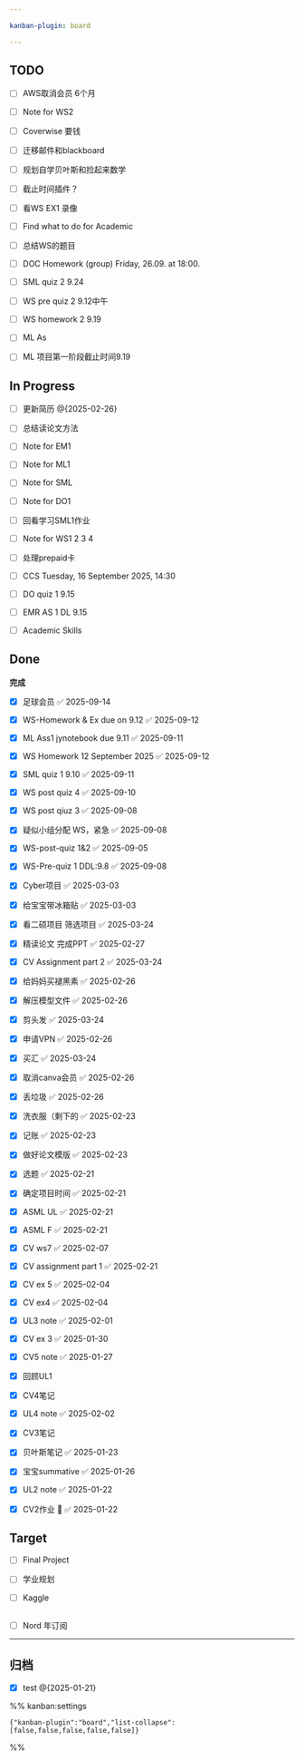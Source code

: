 ```yaml
---

kanban-plugin: board

---
```


## TODO

- [ ] AWS取消会员 6个月
- [ ] Note for WS2
- [ ] Coverwise 要钱
- [ ] 迁移邮件和blackboard
- [ ] 规划自学贝叶斯和捡起来数学
- [ ] 截止时间插件？
- [ ] 看WS EX1 录像
- [ ] Find what to do for Academic
- [ ] 总结WS的题目
- [ ] DOC Homework (group) Friday, 26.09. at 18:00.
- [ ] SML quiz 2 9.24
- [ ] WS pre quiz 2 9.12中午
- [ ] WS homework 2 9.19
- [ ] ML As
- [ ] ML 项目第一阶段截止时间9.19


## In Progress

- [ ] 更新简历 @{2025-02-26}
- [ ] 总结读论文方法
- [ ] Note for EM1
- [ ] Note for ML1
- [ ] Note for SML
- [ ] Note for DO1
- [ ] 回看学习SML1作业
- [ ] Note for WS1 2 3 4
- [ ] 处理prepaid卡
- [ ] CCS Tuesday, 16 September 2025, 14:30
- [ ] DO quiz 1 9.15
- [ ] EMR AS 1 DL 9.15
- [ ] Academic Skills


## Done

**完成**
- [x] 足球会员 ✅ 2025-09-14
- [x] WS-Homework & Ex  due on 9.12 ✅ 2025-09-12
- [x] ML Ass1 jynotebook due 9.11 ✅ 2025-09-11
- [x] WS Homework 12 September 2025 ✅ 2025-09-12
- [x] SML quiz 1 9.10 ✅ 2025-09-11
- [x] WS post quiz 4 ✅ 2025-09-10
- [x] WS post qiuz 3 ✅ 2025-09-08
- [x] 疑似小组分配 WS，紧急 ✅ 2025-09-08
- [x] WS-post-quiz 1&2 ✅ 2025-09-05
- [x] WS-Pre-quiz 1 DDL:9.8 ✅ 2025-09-08
- [x] Cyber项目 ✅ 2025-03-03
- [x] 给宝宝带冰箱贴 ✅ 2025-03-03
- [x] 看二硕项目 筛选项目 ✅ 2025-03-24
- [x] 精读论文 完成PPT ✅ 2025-02-27
- [x] CV Assignment part 2 ✅ 2025-03-24
- [x] 给妈妈买褪黑素 ✅ 2025-02-26
- [x] 解压模型文件 ✅ 2025-02-26
- [x] 剪头发 ✅ 2025-03-24
- [x] 申请VPN ✅ 2025-02-26
- [x] 买汇 ✅ 2025-03-24
- [x] 取消canva会员 ✅ 2025-02-26
- [x] 丢垃圾 ✅ 2025-02-26
- [x] 洗衣服（剩下的 ✅ 2025-02-23
- [x] 记账 ✅ 2025-02-23
- [x] 做好论文模版 ✅ 2025-02-23
- [x] 选题 ✅ 2025-02-21
- [x] 确定项目时间 ✅ 2025-02-21
- [x] ASML UL ✅ 2025-02-21
- [x] ASML F ✅ 2025-02-21
- [x] CV ws7 ✅ 2025-02-07
- [x] CV assignment part 1 ✅ 2025-02-21
- [x] CV ex 5 ✅ 2025-02-04
- [x] CV ex4 ✅ 2025-02-04
- [x] UL3 note ✅ 2025-02-01
- [x] CV ex 3 ✅ 2025-01-30
- [x] CV5 note ✅ 2025-01-27
- [x] 回顾UL1
- [x] CV4笔记
- [x] UL4 note ✅ 2025-02-02
- [x] CV3笔记
- [x] 贝叶斯笔记 ✅ 2025-01-23
- [x] 宝宝summative ✅ 2025-01-26
- [x] UL2 note ✅ 2025-01-22
- [x] CV2作业 🔺 ✅ 2025-01-22


## Target

- [ ] Final Project
- [ ] 学业规划
- [ ] Kaggle


## 

- [ ] Nord 年订阅


***

## 归档

- [x] test @{2025-01-21}

%% kanban:settings
```
{"kanban-plugin":"board","list-collapse":[false,false,false,false,false]}
```
%%